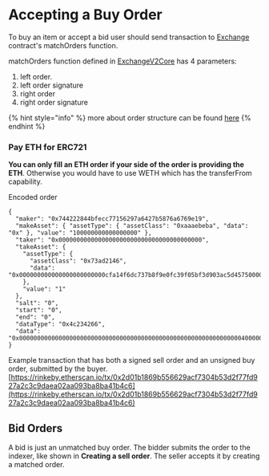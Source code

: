# Accepting a Buy Order

To buy an item or accept a bid user should send transaction to [Exchange](https://rinkeby.etherscan.io/address/0x43162023c187662684abaf0b211dccb96fa4ed8a) contract's matchOrders function.

matchOrders function defined in [ExchangeV2Core](https://github.com/rariblecom/protocol-contracts/blob/master/exchange-v2/contracts/exchange/v2/ExchangeV2Core.sol) has 4 parameters:

1. left order.
2. left order signature
3. right order
4. right order signature 

{% hint style="info" %}
more about order structure can be found [here](https://docs.rarible.com/exchange/exchangev2#order-structure)
{% endhint %}

### Pay ETH for ERC721

**You can only fill an ETH order if your side of the order is providing the ETH**. Otherwise you would have to use WETH which has the transferFrom capability.

Encoded order

```text
{
  "maker": "0x744222844bfecc77156297a6427b5876a6769e19",
  "makeAsset": { "assetType": { "assetClass": "0xaaaebeba", "data": "0x" }, "value": "100000000000000000" },
  "taker": "0x0000000000000000000000000000000000000000",
  "takeAsset": {
    "assetType": {
      "assetClass": "0x73ad2146",
      "data": "0x000000000000000000000000cfa14f6dc737b8f9e0fc39f05bf3d903ac5d45750000000000000000000000000000000000000000000000000000000000000005"
    },
    "value": "1"
  },
  "salt": "0",
  "start": "0",
  "end": "0",
  "dataType": "0x4c234266",
  "data": "0x0000000000000000000000000000000000000000000000000000000000000040000000000000000000000000000000000000000000000000000000000000006000000000000000000000000000000000000000000000000000000000000000000000000000000000000000000000000000000000000000000000000000000000"
}
```

Example transaction that has both a signed sell order and an unsigned buy order, submitted by the buyer. [https://rinkeby.etherscan.io/tx/0x2d01b1869b556629acf7304b53d2f77fd927a2c3c9daea02aa093ba8ba41b4c6](https://rinkeby.etherscan.io/tx/0x2d01b1869b556629acf7304b53d2f77fd927a2c3c9daea02aa093ba8ba41b4c6)

## Bid Orders

A bid is just an unmatched buy order. The bidder submits the order to the indexer, like shown in **Creating a sell order**. The seller accepts it by creating a matched order.

